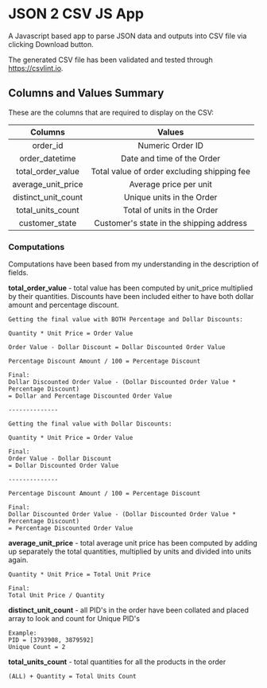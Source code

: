 # JSON 2 CSV JS App

A Javascript based app to parse JSON data and outputs into CSV file via clicking Download button.

The generated CSV file has been validated and tested through https://csvlint.io. 

## Columns and Values Summary

These are the columns that are required to display on the CSV:

| Columns | Values
| :---: | :---: |
| order_id | Numeric Order ID |
| order_datetime | Date and time of the Order |
| total_order_value | Total value of order excluding shipping fee |
| average_unit_price | Average price per unit |
| distinct_unit_count | Unique units in the Order |
| total_units_count | Total of units in the Order |
| customer_state | Customer's state in the shipping address |

### Computations

Computations have been based from my understanding in the description of fields.

**total_order_value** - total value has been computed by unit_price multiplied by their quantities. Discounts have been included either to have both dollar amount and percentage discount.

```
Getting the final value with BOTH Percentage and Dollar Discounts:

Quantity * Unit Price = Order Value

Order Value - Dollar Discount = Dollar Discounted Order Value

Percentage Discount Amount / 100 = Percentage Discount

Final:
Dollar Discounted Order Value - (Dollar Discounted Order Value * Percentage Discount)
= Dollar and Percentage Discounted Order Value

--------------

Getting the final value with Dollar Discounts:

Quantity * Unit Price = Order Value

Final:
Order Value - Dollar Discount
= Dollar Discounted Order Value

--------------

Percentage Discount Amount / 100 = Percentage Discount

Final:
Dollar Discounted Order Value - (Dollar Discounted Order Value * Percentage Discount)
= Percentage Discounted Order Value
```

**average_unit_price** - total average unit price has been computed by adding up separately the total quantities, multiplied by units and divided into units again.

```
Quantity * Unit Price = Total Unit Price

Final:
Total Unit Price / Quantity
```

**distinct_unit_count** - all PID's in the order have been collated and placed array to look and count for Unique PID's 

```
Example:
PID = [3793908, 3879592]
Unique Count = 2
```

**total_units_count** - total quantities for all the products in the order

```
(ALL) + Quantity = Total Units Count
```